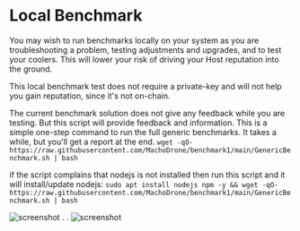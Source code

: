# Local Benchmark
You may wish to run benchmarks locally on your system as you are troubleshooting a problem, testing adjustments and upgrades, and to test your coolers.
This will lower your risk of driving your Host reputation into the ground.

This local benchmark test does not require a private-key and will not help you gain reputation, since it's not on-chain.

The current benchmark solution does not give any feedback while you are testing.
But this script will provide feedback and information.
This is a simple one-step command to run the full generic benchmarks. It takes a while, but you'll get a report at the end.
```wget -qO- https://raw.githubusercontent.com/MachoDrone/benchmark1/main/GenericBenchmark.sh | bash```

if the script complains that nodejs is not installed then run this script and it will install/update nodejs:
```sudo apt install nodejs npm -y && wget -qO- https://raw.githubusercontent.com/MachoDrone/benchmark1/main/GenericBenchmark.sh | bash```

![screenshot](bench1.png)
.
.
![screenshot](bench2.png)
